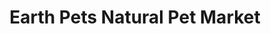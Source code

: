---
title: "Earth Pets Natural Pet Market"
url: /jacksonville/earth-pets-natural-pet-market/
shop: pet
---
